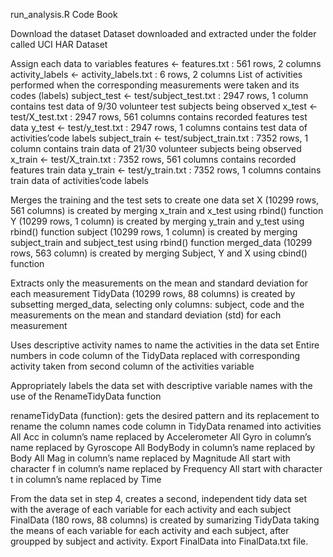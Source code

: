 run_analysis.R Code Book

Download the dataset
Dataset downloaded and extracted under the folder called UCI HAR Dataset

Assign each data to variables
features <- features.txt : 561 rows, 2 columns
activity_labels <- activity_labels.txt : 6 rows, 2 columns
List of activities performed when the corresponding measurements were taken and its codes (labels)
subject_test <- test/subject_test.txt : 2947 rows, 1 column
contains test data of 9/30 volunteer test subjects being observed
x_test <- test/X_test.txt : 2947 rows, 561 columns
contains recorded features test data
y_test <- test/y_test.txt : 2947 rows, 1 columns
contains test data of activities’code labels
subject_train <- test/subject_train.txt : 7352 rows, 1 column
contains train data of 21/30 volunteer subjects being observed
x_train <- test/X_train.txt : 7352 rows, 561 columns
contains recorded features train data
y_train <- test/y_train.txt : 7352 rows, 1 columns
contains train data of activities’code labels

Merges the training and the test sets to create one data set
X (10299 rows, 561 columns) is created by merging x_train and x_test using rbind() function
Y (10299 rows, 1 column) is created by merging y_train and y_test using rbind() function
subject (10299 rows, 1 column) is created by merging subject_train and subject_test using rbind() function
merged_data (10299 rows, 563 column) is created by merging Subject, Y and X using cbind() function

Extracts only the measurements on the mean and standard deviation for each measurement
TidyData (10299 rows, 88 columns) is created by subsetting merged_data, selecting only columns: subject, code and the measurements on the mean and standard deviation (std) for each measurement

Uses descriptive activity names to name the activities in the data set
Entire numbers in code column of the TidyData replaced with corresponding activity taken from second column of the activities variable

Appropriately labels the data set with descriptive variable names with the use of the RenameTidyData function

renameTidyData (function): gets the desired pattern and its replacement to rename the column names
code column in TidyData renamed into activities
All Acc in column’s name replaced by Accelerometer
All Gyro in column’s name replaced by Gyroscope
All BodyBody in column’s name replaced by Body
All Mag in column’s name replaced by Magnitude
All start with character f in column’s name replaced by Frequency
All start with character t in column’s name replaced by Time

From the data set in step 4, creates a second, independent tidy data set with the average of each variable for each activity and each subject
FinalData (180 rows, 88 columns) is created by sumarizing TidyData taking the means of each variable for each activity and each subject, after groupped by subject and activity.
Export FinalData into FinalData.txt file.
